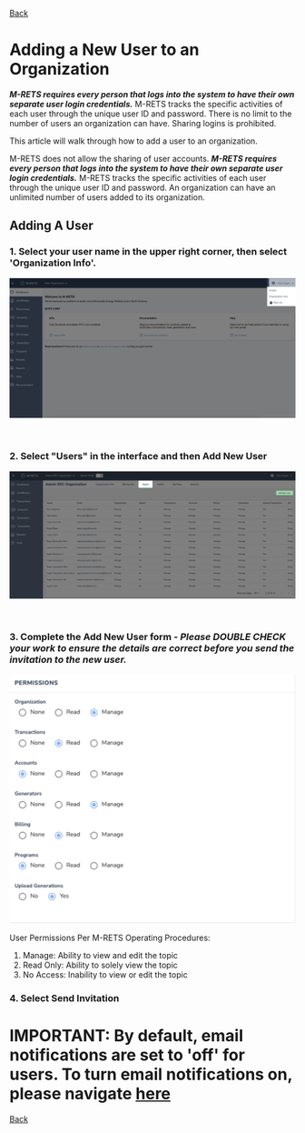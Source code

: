 [Back](https://mrets.github.io/Help/index)

# Adding a New User to an Organization

***M-RETS requires every person that logs into the system to have their own separate user login credentials.*** M-RETS tracks the specific activities of each user through the unique user ID and password. There is no limit to the number of users an organization can have. Sharing logins is prohibited.


This article will walk through how to add a user to an organization.

M-RETS does not allow the sharing of user accounts. ***M-RETS requires every person that logs into the system to have their own separate user login credentials.*** M-RETS tracks the specific activities of each user through the unique user ID and password. An organization can have an unlimited number of users added to its organization. 

## Adding A User



### 1. Select your user name in the upper right corner, then select 'Organization Info'.

![](https://github.com/mrets/photos/blob/master/New%20User%201.png?raw=true)

<br>

### 2. Select "Users" in the interface and then Add New User

![](https://github.com/mrets/photos/blob/master/New%20User%202%20.png?raw=true)

<br>

### 3. Complete the Add New User form - ***Please DOUBLE CHECK your work to ensure the details are correct before you send the invitation to the new user.***


![](https://github.com/mrets/photos/blob/master/user%20permissions%203.png?raw=true)

User Permissions Per M-RETS Operating Procedures:

 1. Manage: Ability to view and edit the topic
 2. Read Only: Ability to solely view the topic
 3. No Access: Inability to view or edit the topic

### 4. Select Send Invitation

# IMPORTANT: By default, email notifications are set to 'off' for users. To turn email notifications on, please navigate [here](https://mrets.github.io/help/billing_adding_new_user)
[Back](https://mrets.github.io/Help/index)
